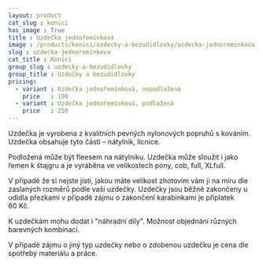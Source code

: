 ```yaml
---
layout: product
cat_slug : konici
has_image : True
title : Uzdečka jednořemínková
image : /products/konici/uzdecky-a-bezudidlovky/uzdecka-jednoreminkova.jpg
slug : uzdecka-jednoreminkova
cat_title : Koníci
group_slug : uzdecky-a-bezudidlovky
group_title : Uzdečky a bezudidlovky
pricing:
  - variant : Uzdečka jednořemínková, nepodložená
    price   : 190
  - variant : Uzdečka jednořemínková, podložená
    price   : 250
---
```


Uzdečka je vyrobena z kvalitních pevných nylonových popruhů s kováním. 
Uzdečka obsahuje tyto části – nátylník, lícnice.

Podložená může být fleesem na nátylníku.
Uzdečka může sloužit i jako řemen k štajgru a je vyráběna ve velikostech pony, cob, full, XLfull. 

V případě že si nejste jisti, jakou máte velikost zhotovím vám jí na míru dle zaslaných rozměrů podle vaší uzdečky.
Uzdečky jsou běžně zakončeny u udidla přezkami v případě zájmu o zakončení karabinkami je příplatek 60&nbsp;Kč.

K uzdečkám mohu dodat i "náhradní díly".
Možnost objednání různých barevných kombinací.

V případě zájmu o jiný typ uzdečky nebo o zdobenou uzdečku je cena dle spotřeby materiálu a práce.

